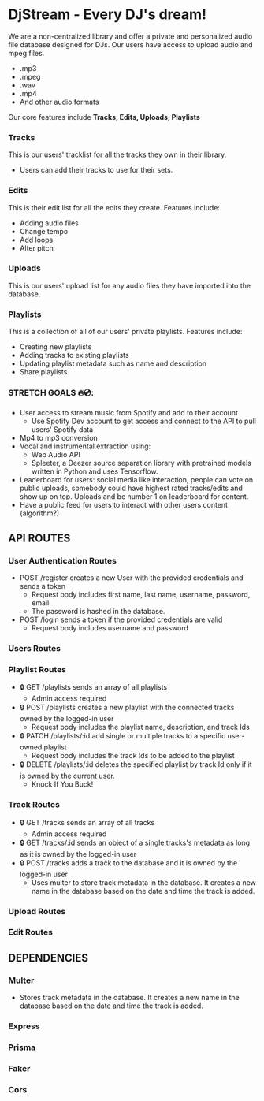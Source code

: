 # DjStream - Every DJ's dream!

We are a non-centralized library and offer a private and personalized audio file database designed for DJs. Our users have access to upload audio and mpeg files.

- .mp3
- .mpeg
- .wav
- .mp4
- And other audio formats

Our core features include **Tracks, Edits, Uploads, Playlists**

### Tracks

This is our users' tracklist for all the tracks they own in their library.

- Users can add their tracks to use for their sets.

### Edits

This is their edit list for all the edits they create. Features include:

- Adding audio files
- Change tempo
- Add loops
- Alter pitch

### Uploads

This is our users' upload list for any audio files they have imported into the database.

### Playlists

This is a collection of all of our users' private playlists. Features include:

- Creating new playlists
- Adding tracks to existing playlists
- Updating playlist metadata such as name and description
- Share playlists

### STRETCH GOALS 🔥💿:

- User access to stream music from Spotify and add to their account
  - Use Spotify Dev account to get access and connect to the API to pull users' Spotify data
- Mp4 to mp3 conversion
- Vocal and instrumental extraction using:
  - Web Audio API
  - Spleeter, a Deezer source separation library with pretrained models written in Python and uses Tensorflow.
- Leaderboard for users: social media like interaction, people can vote on public uploads, somebody could have highest rated tracks/edits and show up on top. Uploads and be number 1 on leaderboard for content.
- Have a public feed for users to interact with other users content (algorithm?)

## API ROUTES

### User Authentication Routes

- POST /register creates a new User with the provided credentials and sends a token
  - Request body includes first name, last name, username, password, email.
  - The password is hashed in the database.
- POST /login sends a token if the provided credentials are valid
  - Request body includes username and password

### Users Routes

### Playlist Routes

- 🔒 GET /playlists sends an array of all playlists
  - Admin access required
- 🔒 POST /playlists creates a new playlist with the connected tracks owned by the logged-in user
  - Request body includes the playlist name, description, and track Ids
- 🔒 PATCH /playlists/:id add single or multiple tracks to a specific user-owned playlist
  - Request body includes the track Ids to be added to the playlist
- 🔒 DELETE /playlists/:id deletes the specified playlist by track Id only if it is owned by the current user.
  - Knuck If You Buck!

### Track Routes

- 🔒 GET /tracks sends an array of all tracks
  - Admin access required
- 🔒 GET /tracks/:id sends an object of a single tracks's metadata as long as it is owned by the logged-in user
- 🔒 POST /tracks adds a track to the database and it is owned by the logged-in user
  - Uses multer to store track metadata in the database. It creates a new name in the database based on the date and time the track is added.

### Upload Routes

### Edit Routes

## DEPENDENCIES

### Multer

- Stores track metadata in the database. It creates a new name in the database based on the date and time the track is added.

### Express

### Prisma

### Faker

### Cors
